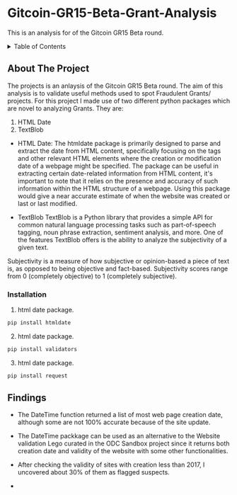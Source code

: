 # Gitcoin-GR15-Beta-Grant-Analysis
This is an analysis for of the Gitcoin GR15 Beta round.  





<!-- TABLE OF CONTENTS -->
<details>
  <summary>Table of Contents</summary>
  <ol>
    <li>
      <a href="#about-the-project">About The Project</a>
      <ul>
      </ul>
    </li>
    <li>
      <ul>
        <li><a href="#installation">Installation</a></li>
      </ul>
    </li>
    <li><a href="#findings">Findings</a></li>
 
</details>



<!-- ABOUT THE PROJECT -->
## About The Project
The projects is an anlaysis of the Gitcoin GR15 Beta round. The aim of this analysis is to validate useful methods used to spot Fraudulent Grants/ projects. For this project I made use of two different python packages which are novel to analyzing Grants. They are:
  
  1. HTML Date 
  2. TextBlob
  
  * HTML Date: 
  The htmldate package is primarily designed to parse and extract the date from HTML content, specifically focusing on the <meta> tags and other relevant HTML elements where the creation or modification  date of a webpage might be specified. The package can be useful in extracting certain date-related information from HTML content, it's important to note that it relies on the presence and accuracy of such information within the HTML structure of a webpage. Using this package would give a near accurate estimate of when the website was created or last or last modified.
  
 * TextBlob
  TextBlob is a Python library that provides a simple API for common natural language processing tasks such as part-of-speech tagging, noun phrase extraction, sentiment analysis, and more. One of the features TextBlob offers is the ability to analyze the subjectivity of a given text.

Subjectivity is a measure of how subjective or opinion-based a piece of text is, as opposed to being objective and fact-based. Subjectivity scores range from 0 (completely objective) to 1 (completely subjective).

### Installation


1.  html date package.
   ```sh
   pip install htmldate
   ```

2.  html date package.
   ```sh
   pip install validators
   ```

3.  html date package.
   ```sh
   pip install request
   ```


## Findings
  
  * The DateTime function returned a list of most web page creation date, although some are not 100% accurate because of the site update. 
  
  * The DateTime packkage can be used as an alternative to the Website validation Lego curated in the ODC Sandbox project since it returns both creation date and validity of the website with some other functionalities. 
  
  * After checking the validity of sites with creation less than 2017, I uncovered about 30% of them as flagged suspects.
  
  *
  













